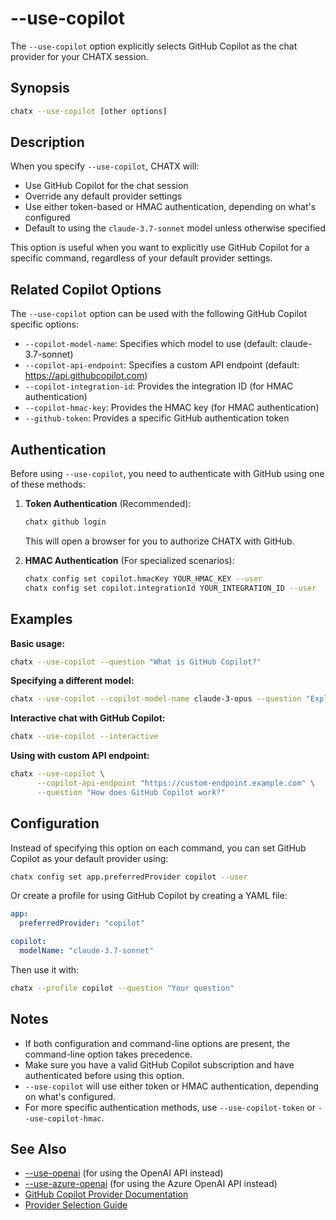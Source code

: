 # --use-copilot

The `--use-copilot` option explicitly selects GitHub Copilot as the chat provider for your CHATX session.

## Synopsis

```bash
chatx --use-copilot [other options]
```

## Description

When you specify `--use-copilot`, CHATX will:

- Use GitHub Copilot for the chat session
- Override any default provider settings
- Use either token-based or HMAC authentication, depending on what's configured
- Default to using the `claude-3.7-sonnet` model unless otherwise specified

This option is useful when you want to explicitly use GitHub Copilot for a specific command, regardless of your default provider settings.

## Related Copilot Options

The `--use-copilot` option can be used with the following GitHub Copilot specific options:

- `--copilot-model-name`: Specifies which model to use (default: claude-3.7-sonnet)
- `--copilot-api-endpoint`: Specifies a custom API endpoint (default: https://api.githubcopilot.com)
- `--copilot-integration-id`: Provides the integration ID (for HMAC authentication)
- `--copilot-hmac-key`: Provides the HMAC key (for HMAC authentication)
- `--github-token`: Provides a specific GitHub authentication token

## Authentication

Before using `--use-copilot`, you need to authenticate with GitHub using one of these methods:

1. **Token Authentication** (Recommended):
   ```bash
   chatx github login
   ```
   This will open a browser for you to authorize CHATX with GitHub.

2. **HMAC Authentication** (For specialized scenarios):
   ```bash
   chatx config set copilot.hmacKey YOUR_HMAC_KEY --user
   chatx config set copilot.integrationId YOUR_INTEGRATION_ID --user
   ```

## Examples

**Basic usage:**

```bash
chatx --use-copilot --question "What is GitHub Copilot?"
```

**Specifying a different model:**

```bash
chatx --use-copilot --copilot-model-name claude-3-opus --question "Explain quantum computing"
```

**Interactive chat with GitHub Copilot:**

```bash
chatx --use-copilot --interactive
```

**Using with custom API endpoint:**

```bash
chatx --use-copilot \
      --copilot-api-endpoint "https://custom-endpoint.example.com" \
      --question "How does GitHub Copilot work?"
```

## Configuration

Instead of specifying this option on each command, you can set GitHub Copilot as your default provider using:

```bash
chatx config set app.preferredProvider copilot --user
```

Or create a profile for using GitHub Copilot by creating a YAML file:

```yaml title="copilot.yaml (in .chatx/profiles directory)"
app:
  preferredProvider: "copilot"

copilot:
  modelName: "claude-3.7-sonnet"
```

Then use it with:

```bash
chatx --profile copilot --question "Your question"
```

## Notes

- If both configuration and command-line options are present, the command-line option takes precedence.
- Make sure you have a valid GitHub Copilot subscription and have authenticated before using this option.
- `--use-copilot` will use either token or HMAC authentication, depending on what's configured.
- For more specific authentication methods, use `--use-copilot-token` or `--use-copilot-hmac`.

## See Also

- [--use-openai](./use-openai.md) (for using the OpenAI API instead)
- [--use-azure-openai](./use-azure-openai.md) (for using the Azure OpenAI API instead)
- [GitHub Copilot Provider Documentation](../../../providers/github-copilot.md)
- [Provider Selection Guide](../../../providers/index.md)